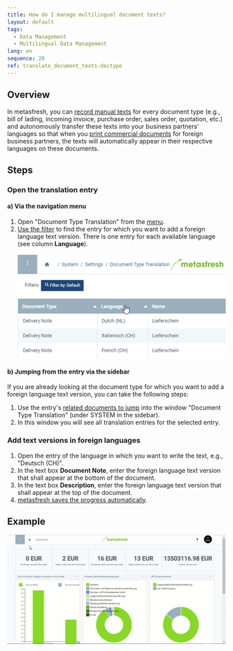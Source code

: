 ```yaml
---
title: How do I manage multilingual document texts?
layout: default
tags:
  - Data Management
  - Multilingual Data Management
lang: en
sequence: 20
ref: translate_document_texts-doctype
---
```


## Overview
In metasfresh, you can [record manual texts](Print_text_on_documents-doctype) for every document type (e.g., bill of lading, incoming invoice, purchase order, sales order, quotation, etc.) and autonomously transfer these texts into your business partners’ languages so that when you [print commercial documents](PrintPreview) for foreign business partners, the texts will automatically appear in their respective languages on these documents.

## Steps

### Open the translation entry

#### a) Via the navigation menu
1. Open "Document Type Translation" from the [menu](Menu).
1. [Use the filter](Filtering_function) to find the entry for which you want to add a foreign language text version. There is one entry for each available language (see column **Language**).<br><br>![](assets/Doctype_translation_languages.png)

#### b) Jumping from the entry via the sidebar
If you are already looking at the document type for which you want to add a foreign language text version, you can take the following steps:

1. Use the entry's [related documents to jump](JumptoviaSidebar) into the window "Document Type Translation" (under SYSTEM in the sidebar).
1. In this window you will see all translation entries for the selected entry.

### Add text versions in foreign languages
1. Open the entry of the language in which you want to write the text, e.g., "Deutsch (CH)".
1. In the text box **Document Note**, enter the foreign language text version that shall appear at the bottom of the document.
1. In the text box **Description**, enter the foreign language text version that shall appear at the top of the document.
1. [metasfresh saves the progress automatically](Saveindicator).

## Example
![](assets/Translate_document_texts-doctype.gif)
